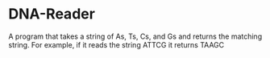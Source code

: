 # DNA-Reader
A program that takes a string of As, Ts, Cs, and Gs and returns the matching string. For example, if it reads the string ATTCG it returns TAAGC
